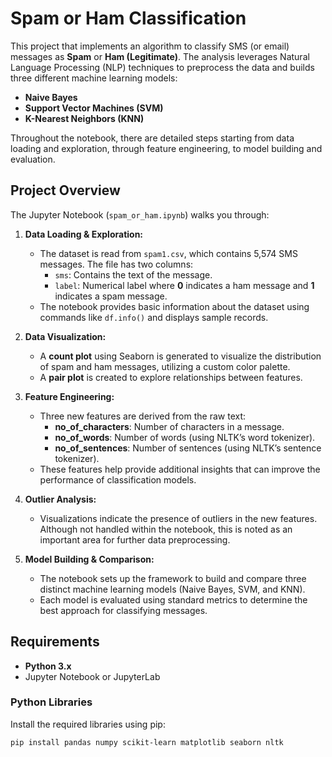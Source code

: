 # Spam or Ham Classification

This project that implements an algorithm to classify SMS (or email) messages as **Spam** or **Ham (Legitimate)**. The analysis leverages Natural Language Processing (NLP) techniques to preprocess the data and builds three different machine learning models:
- **Naive Bayes**
- **Support Vector Machines (SVM)**
- **K-Nearest Neighbors (KNN)**

Throughout the notebook, there are detailed steps starting from data loading and exploration, through feature engineering, to model building and evaluation.

## Project Overview

The Jupyter Notebook (`spam_or_ham.ipynb`) walks you through:

1. **Data Loading & Exploration:**
   - The dataset is read from `spam1.csv`, which contains 5,574 SMS messages. The file has two columns:
     - `sms`: Contains the text of the message.
     - `label`: Numerical label where **0** indicates a ham message and **1** indicates a spam message.
   - The notebook provides basic information about the dataset using commands like `df.info()` and displays sample records.

2. **Data Visualization:**
   - A **count plot** using Seaborn is generated to visualize the distribution of spam and ham messages, utilizing a custom color palette.
   - A **pair plot** is created to explore relationships between features.

3. **Feature Engineering:**
   - Three new features are derived from the raw text:
     - **no_of_characters**: Number of characters in a message.
     - **no_of_words**: Number of words (using NLTK’s word tokenizer).
     - **no_of_sentences**: Number of sentences (using NLTK’s sentence tokenizer).
   - These features help provide additional insights that can improve the performance of classification models.

4. **Outlier Analysis:**
   - Visualizations indicate the presence of outliers in the new features. Although not handled within the notebook, this is noted as an important area for further data preprocessing.

5. **Model Building & Comparison:**
   - The notebook sets up the framework to build and compare three distinct machine learning models (Naive Bayes, SVM, and KNN).
   - Each model is evaluated using standard metrics to determine the best approach for classifying messages.

## Requirements

- **Python 3.x**
- Jupyter Notebook or JupyterLab

### Python Libraries

Install the required libraries using pip:

```bash
pip install pandas numpy scikit-learn matplotlib seaborn nltk
